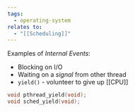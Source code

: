 ```yaml
---
tags:
  - operating-system
relates to:
  - "[[Scheduling]]"
---
```

Examples of *Internal Events*:
- Blocking on I/O
- Waiting on a *signal* from other thread
- `yield()` - volunteer to give up [[CPU]]

```c
void pthread_yield(void);
void sched_yield(void);
```